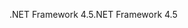 <span data-ttu-id="53c23-101">.NET Framework 4.5</span><span class="sxs-lookup"><span data-stu-id="53c23-101">.NET Framework 4.5</span></span>